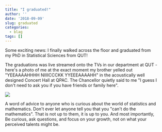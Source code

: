 ```yaml
---
title: "I graduated!"
author: ''
date: '2018-09-09'
slug: graduated
categories:
  - blag
tags: []
---
```


Some exciting news: I finally walked across the floor and graduated from my PhD in Statistical Sciences from QUT!

The graduations was live streamed onto the TVs in our department at QUT - here's a photo of me at the exact moment my brother yelled out "YEEAAAAHHHH NIIIICCCKK YYEEEAAAAHH" in the acoustically well designed Concert Hall at QPAC. The Chancellor quietly said to me "I guess I don't need to ask you if you have friends or family here".

![]("https://njtierney.updog.co/img/img-njt-graduate.jpg")

A word of advice to anyone who is curious about the world of statistics and mathematics. Don't ever let anyone tell you that you "can't do the mathematics". That is not up to them, it is up to you. And most importantly, Be curious, ask questions, and focus on your growth, not on what your perceived talents might be.

